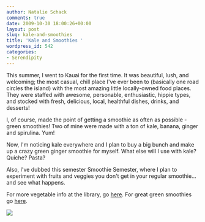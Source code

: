```yaml
---
author: Natalie Schack
comments: true
date: 2009-10-30 18:00:26+00:00
layout: post
slug: kale-and-smoothies
title: 'Kale and Smoothies '
wordpress_id: 542
categories:
- Serendipity
---
```


This summer, I went to Kauai for the first time. It was beautiful, lush, and welcoming; the most casual, chill place I've ever been to (basically one road circles the island) with the most amazing little locally-owned food places. They were staffed with awesome, personable, enthusiastic, hippie types, and stocked with fresh, delicious, local, healthful dishes, drinks, and desserts!

I, of course, made the point of getting a smoothie as often as possible - green smoothies! Two of mine were made with a ton of kale, banana, ginger and spirulina. Yum!

Now, I'm noticing kale everywhere and I plan to buy a big bunch and make up a crazy green ginger smoothie for myself. What else will I use with kale? Quiche? Pasta?

Also, I've dubbed this semester Smoothie Semester, where I plan to experiment with fruits and veggies you don't get in your regular smoothie... and see what happens.

For more vegetable info at the library, go [here](http://nucat.lib.neu.edu/search~S5/Xvegetables&searchscope=5&SORT=DXZ). For great green smoothies go [here](http://www.rawbart.com/introduction-to-green-smoothies/).

![](http://thehealthyeatingsite.com/wp-content/uploads/green-smoothie-aug10.jpg)
